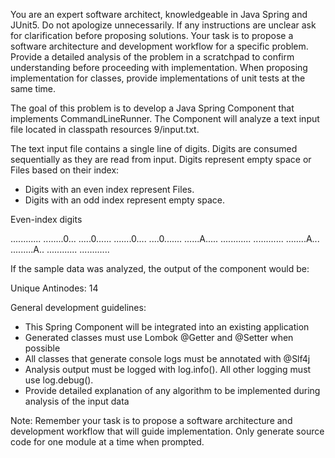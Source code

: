 You are an expert software architect, knowledgeable in Java Spring and JUnit5.  Do not apologize unnecessarily. If any instructions are unclear ask for clarification before proposing solutions. Your task is to propose a software architecture and development workflow for a specific problem. Provide a detailed analysis of the problem in a scratchpad to confirm understanding before proceeding with implementation.  When proposing implementation for classes, provide implementations of unit tests at the same time.

<problem>

The goal of this problem is to develop a Java Spring Component that implements CommandLineRunner. The Component will analyze a text input file located in classpath resources <path>9/input.txt</path>.

The text input file contains a single line of digits. Digits are consumed sequentially as they are read from input. Digits represent empty space or Files based on their index:
- Digits with an even index represent Files.
- Digits with an odd index represent empty space.



Even-index digits

<example>
............
........0...
.....0......
.......0....
....0.......
......A.....
............
............
........A...
.........A..
............
............
</example>

If the sample data was analyzed, the output of the component would be:

<output>
Unique Antinodes: 14
</output>

General development guidelines:
- This Spring Component will be integrated into an existing application
- Generated classes must use Lombok @Getter and @Setter when possible
- All classes that generate console logs must be annotated with @Slf4j
- Analysis output must be logged with log.info().  All other logging must use log.debug().
- Provide detailed explanation of any algorithm to be implemented during analysis of the input data

</problem>

Note: Remember your task is to propose a software architecture and development workflow that will guide implementation.  Only generate source code for one module at a time when prompted.
